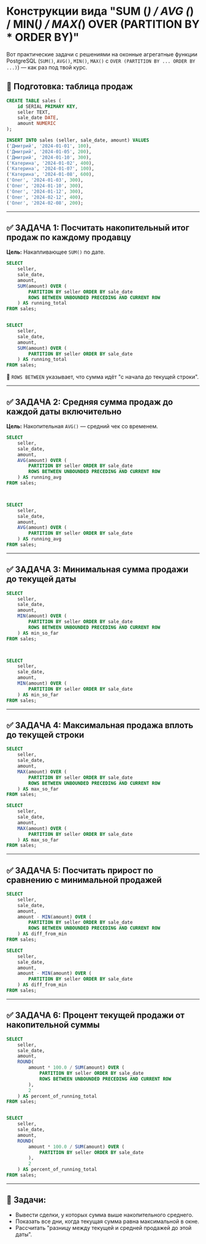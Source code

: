 # Конструкции вида "SUM (*) / AVG (*) / MIN(*) / MAX(*) OVER (PARTITION BY * ORDER BY)"

Вот практические задачи с решениями на оконные агрегатные функции PostgreSQL (`SUM()`, `AVG()`, `MIN()`, `MAX()` с `OVER (PARTITION BY ... ORDER BY ...)`) — как раз под твой курс.


## 🔧 Подготовка: таблица продаж

```sql
CREATE TABLE sales (
    id SERIAL PRIMARY KEY,
    seller TEXT,
    sale_date DATE,
    amount NUMERIC
);

INSERT INTO sales (seller, sale_date, amount) VALUES
('Дмитрий', '2024-01-01', 100),
('Дмитрий', '2024-01-05', 200),
('Дмитрий', '2024-01-10', 300),
('Катерина', '2024-01-02', 400),
('Катерина', '2024-01-07', 100),
('Катерина', '2024-01-08', 600),
('Олег', '2024-01-03', 300),
('Олег', '2024-01-10', 300),
('Олег', '2024-01-12', 300),
('Олег', '2024-02-12', 400),
('Олег', '2024-02-08', 200);

```

---

## ✅ ЗАДАЧА 1: Посчитать накопительный итог продаж по каждому продавцу

**Цель:** Накапливающее `SUM()` по дате.

```sql
SELECT
    seller,
    sale_date,
    amount,
    SUM(amount) OVER (
        PARTITION BY seller ORDER BY sale_date
        ROWS BETWEEN UNBOUNDED PRECEDING AND CURRENT ROW
    ) AS running_total
FROM sales;


SELECT
    seller,
    sale_date,
    amount,
    SUM(amount) OVER (
        PARTITION BY seller ORDER BY sale_date
    ) AS running_total
FROM sales;

```

📌 `ROWS BETWEEN` указывает, что сумма идёт "с начала до текущей строки".

---

## ✅ ЗАДАЧА 2: Средняя сумма продаж до каждой даты включительно

**Цель:** Накопительная `AVG()` — средний чек со временем.

```sql
SELECT
    seller,
    sale_date,
    amount,
    AVG(amount) OVER (
        PARTITION BY seller ORDER BY sale_date
        ROWS BETWEEN UNBOUNDED PRECEDING AND CURRENT ROW
    ) AS running_avg
FROM sales;



SELECT
    seller,
    sale_date,
    amount,
    AVG(amount) OVER (
        PARTITION BY seller ORDER BY sale_date
    ) AS running_avg
FROM sales;
```

---

## ✅ ЗАДАЧА 3: Минимальная сумма продажи **до текущей даты**

```sql
SELECT
    seller,
    sale_date,
    amount,
    MIN(amount) OVER (
        PARTITION BY seller ORDER BY sale_date
        ROWS BETWEEN UNBOUNDED PRECEDING AND CURRENT ROW
    ) AS min_so_far
FROM sales;



SELECT
    seller,
    sale_date,
    amount,
    MIN(amount) OVER (
        PARTITION BY seller ORDER BY sale_date
    ) AS min_so_far
FROM sales;

```

---

## ✅ ЗАДАЧА 4: Максимальная продажа **вплоть до текущей строки**

```sql
SELECT
    seller,
    sale_date,
    amount,
    MAX(amount) OVER (
        PARTITION BY seller ORDER BY sale_date
        ROWS BETWEEN UNBOUNDED PRECEDING AND CURRENT ROW
    ) AS max_so_far
FROM sales;

SELECT
    seller,
    sale_date,
    amount,
    MAX(amount) OVER (
        PARTITION BY seller ORDER BY sale_date
    ) AS max_so_far
FROM sales;

```

---

## ✅ ЗАДАЧА 5: Посчитать прирост по сравнению с минимальной продажей

```sql
SELECT
    seller,
    sale_date,
    amount,
    amount - MIN(amount) OVER (
        PARTITION BY seller ORDER BY sale_date
        ROWS BETWEEN UNBOUNDED PRECEDING AND CURRENT ROW
    ) AS diff_from_min
FROM sales;

SELECT
    seller,
    sale_date,
    amount,
    amount - MIN(amount) OVER (
        PARTITION BY seller ORDER BY sale_date
    ) AS diff_from_min
FROM sales;

```

---

## ✅ ЗАДАЧА 6: Процент текущей продажи от накопительной суммы

```sql
SELECT
    seller,
    sale_date,
    amount,
    ROUND(
        amount * 100.0 / SUM(amount) OVER (
            PARTITION BY seller ORDER BY sale_date
            ROWS BETWEEN UNBOUNDED PRECEDING AND CURRENT ROW
        ),
        2
    ) AS percent_of_running_total
FROM sales;


SELECT
    seller,
    sale_date,
    amount,
    ROUND(
        amount * 100.0 / SUM(amount) OVER (
            PARTITION BY seller ORDER BY sale_date
        ),
        2
    ) AS percent_of_running_total
FROM sales;


```

---

## 🧠 Задачи:

* Вывести сделки, у которых сумма выше накопительного среднего.
* Показать все дни, когда текущая сумма равна максимальной в окне.
* Рассчитать "разницу между текущей и средней продажей до этой даты".

